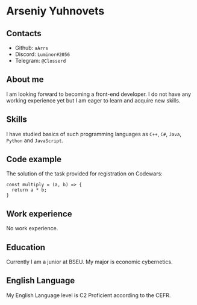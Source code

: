 # Arseniy Yuhnovets

## Contacts
* Github: `aArrs`
* Discord: `Luminor#2056`
* Telegram: `@Closserd`

## About me
I am looking forward to becoming a front-end developer. I do not have any working experience yet but I am eager to learn and acquire new skills.

## Skills
I have studied basics of such programming languages as `C++`, `C#`, `Java`, `Python` and `JavaScript`. 

## Code example
The solution of the task provided for registration on Codewars:
```
const multiply = (a, b) => {
  return a * b;
}
```

## Work experience
No work experience.

## Education
Currently I am a junior at BSEU. My major is economic cybernetics.

## English Language
My English Language level is C2 Proficient according to the CEFR.